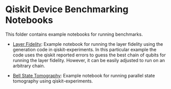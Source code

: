 # Qiskit Device Benchmarking Notebooks

This folder contains example notebooks for running benchmarks.

- [Layer Fidelity](https://github.com/qiskit-community/qiskit-device-benchmarking/blob/main/notebooks/layer_fidelity.ipynb): Example notebook for running the layer fidelity using the generation code in qiskit-experiments. In this particular example the code uses the qiskit reported errors to guess the best chain of qubits for running the layer fidelity. However, it can be easily adjusted to run on an arbitrary chain.

- [Bell State Tomography](https://github.com/qiskit-community/qiskit-device-benchmarking/blob/main/notebooks/bell_state_tomography.ipynb): Example notebook for running parallel state tomography using qiskit-experiments.
